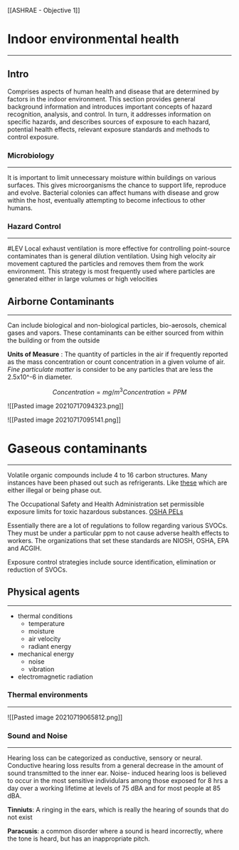 [[ASHRAE - Objective 1]]
# Indoor environmental health
----

## Intro 

Comprises aspects of human health and disease that are determined by factors  in the indoor environment. This section provides general background information and introduces important concepts of hazard recognition, analysis, and control. In turn, it addresses information on specific hazards, and describes sources of exposure to each hazard, potential health effects, relevant exposure standards and methods to control exposure. 

### Microbiology 
___

It is important to limit unnecessary moisture within buildings on various surfaces. This gives microorganisms the chance to support life, reproduce and evolve. Bacterial colonies can affect humans with disease and grow within the host, eventually attempting to become infectious to other humans.

### Hazard Control 
----
#LEV
Local exhaust ventilation is more effective for controlling point-source contaminates than is general dilution ventilation. Using high velocity air movement captured the particles and removes them from the work environment. This strategy is most frequently used where particles are generated either in large volumes or high velocities 

## Airborne Contaminants 
----

Can include biological and non-biological particles, bio-aerosols, chemical gases and vapors. These contaminants can be either sourced from within the building or from the outside 

**Units of Measure** : The quantity of particles in the air if frequently reported as the mass concentration or count concentration in a given volume of air. *Fine particulate matter* is consider to be any particles that are less the 2.5x10^-6 in diameter.



$$
Concentration= mg/m^3
Concentration= PPM
$$

![[Pasted image 20210717094323.png]]

![[Pasted image 20210717095141.png]]


# Gaseous contaminants 
-----

Volatile organic compounds include 4 to 16 carbon structures. Many instances have been phased out such as refrigerants. Like [these](https://elgracool.pl/List-of-HFC-refrigerants-cterms-eng-90.html) which are either illegal or being phase out.

The Occupational Safety and Health Administration set permissible exposure limits for toxic hazardous substances. [OSHA PELs](https://www.osha.gov/annotated-pels/table-z-1)

Essentially there are a lot of regulations to follow regarding various SVOCs. They must be under a particular ppm to not cause adverse health effects to workers. The organizations that set these standards are NIOSH, OSHA, EPA and ACGIH.

Exposure control strategies include source identification, elimination or reduction of SVOCs. 

## Physical agents 
----

- thermal conditions 
	- temperature 
	- moisture
	- air velocity 
	- radiant energy
- mechanical energy
	- noise
	- vibration
- electromagnetic radiation

### Thermal environments 
-----


![[Pasted image 20210719065812.png]]

### Sound and Noise
----

Hearing loss can be categorized as conductive, sensory or neural. Conductive hearing loss results from a general decrease in the amount of sound transmitted to the inner ear. Noise- induced hearing loos is believed to occur in the most sensitive individulars among those exposed for 8 hrs a day over a working lifetime at levels of 75 dBA and for most people at 85 dBA.

**Tinniuts**: A ringing in the ears, which is really the hearing of sounds that do not exist 

**Paracusis**: a common disorder where a sound is heard incorrectly, where the tone is heard, but has an inappropriate pitch.